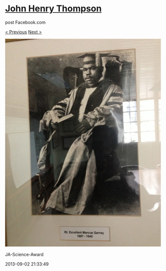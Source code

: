 # [John Henry Thompson](../README.md)
post Facebook.com

[< Previous](2013-09-02-31.md) [Next >](2013-09-02-33.md)

[![](../media/2013-09-02/JA-Science-Award-21.jpg)](../README.md)

JA-Science-Award

2013-09-02 21:33:49